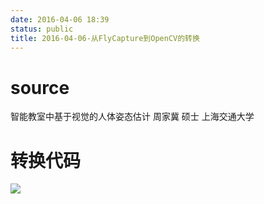 ```yaml
---
date: 2016-04-06 18:39
status: public
title: 2016-04-06-从FlyCapture到OpenCV的转换
---
```


# source
智能教室中基于视觉的人体姿态估计 周家冀 硕士 上海交通大学
# 转换代码
![](~/18-39-40.jpg)
